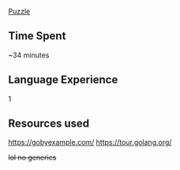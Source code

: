 [Puzzle](http://adventofcode.com/2017/day/1)

## Time Spent
~34 minutes

## Language Experience
1

## Resources used
https://gobyexample.com/
https://tour.golang.org/

~~lol no generics~~
